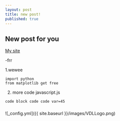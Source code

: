 ```yaml
---
layout: post
title: new post!
published: true
---
```


## New post for you
[My site](https://eshnil2000.chainapp.live)

-frr

1.wewee 

	import python
    from matplotlib get free

2. more code
	javascript.js
    
`code block
code code
var=45
`
###
![_config.yml]({{ site.baseurl }}/images/VDLLogo.png)